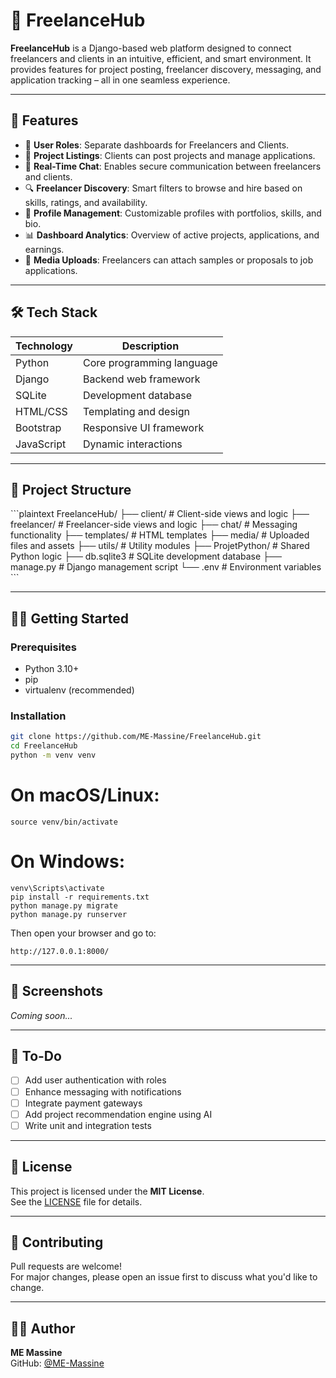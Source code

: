 # 💼 FreelanceHub

**FreelanceHub** is a Django-based web platform designed to connect freelancers and clients in an intuitive, efficient, and smart environment. It provides features for project posting, freelancer discovery, messaging, and application tracking – all in one seamless experience.

---

## 🚀 Features

- 👤 **User Roles**: Separate dashboards for Freelancers and Clients.  
- 📄 **Project Listings**: Clients can post projects and manage applications.  
- 💬 **Real-Time Chat**: Enables secure communication between freelancers and clients.  
- 🔍 **Freelancer Discovery**: Smart filters to browse and hire based on skills, ratings, and availability.  
- 📁 **Profile Management**: Customizable profiles with portfolios, skills, and bio.  
- 📊 **Dashboard Analytics**: Overview of active projects, applications, and earnings.  
- 📎 **Media Uploads**: Freelancers can attach samples or proposals to job applications.

---

## 🛠️ Tech Stack

| Technology | Description               |
|------------|---------------------------|
| Python     | Core programming language |
| Django     | Backend web framework     |
| SQLite     | Development database      |
| HTML/CSS   | Templating and design     |
| Bootstrap  | Responsive UI framework   |
| JavaScript | Dynamic interactions      |

---

## 📁 Project Structure

\`\`\`plaintext
FreelanceHub/
├── client/            # Client-side views and logic
├── freelancer/        # Freelancer-side views and logic
├── chat/              # Messaging functionality
├── templates/         # HTML templates
├── media/             # Uploaded files and assets
├── utils/             # Utility modules
├── ProjetPython/      # Shared Python logic
├── db.sqlite3         # SQLite development database
├── manage.py          # Django management script
└── .env               # Environment variables
\`\`\`

---

## 🧑‍💻 Getting Started

### Prerequisites

- Python 3.10+  
- pip  
- virtualenv (recommended)  

### Installation

```bash
git clone https://github.com/ME-Massine/FreelanceHub.git
cd FreelanceHub
python -m venv venv
```
# On macOS/Linux:
```
source venv/bin/activate
```
# On Windows:
```
venv\Scripts\activate
pip install -r requirements.txt
python manage.py migrate
python manage.py runserver

```

Then open your browser and go to:  
```
http://127.0.0.1:8000/
```

---

## 📸 Screenshots

_Coming soon..._

---

## 🧩 To-Do

- [ ] Add user authentication with roles  
- [ ] Enhance messaging with notifications  
- [ ] Integrate payment gateways  
- [ ] Add project recommendation engine using AI  
- [ ] Write unit and integration tests  

---

## 📜 License

This project is licensed under the **MIT License**.  
See the [LICENSE](LICENSE) file for details.

---

## 🤝 Contributing

Pull requests are welcome!  
For major changes, please open an issue first to discuss what you'd like to change.

---

## 👨‍💻 Author

**ME Massine**  
GitHub: [@ME-Massine](https://github.com/ME-Massine)  
